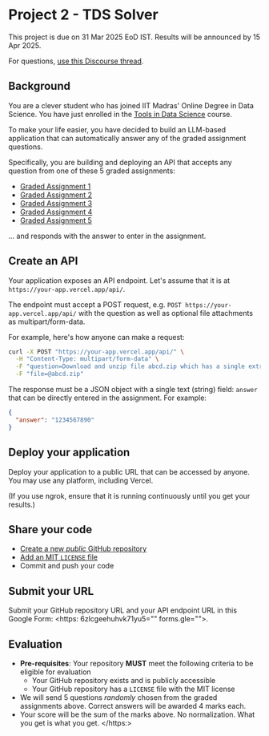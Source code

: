 # Project 2 - TDS Solver

This project is due on 31 Mar 2025 EoD IST. Results will be announced by 15 Apr 2025.

For questions, [use this Discourse thread](https://discourse.onlinedegree.iitm.ac.in/t/project-2-tds-solver-discussion-thread/169029).

## Background

You are a clever student who has joined IIT Madras' Online Degree in Data Science. You have just enrolled in the [Tools in Data Science](https://tds.s-anand.net/) course.

To make your life easier, you have decided to build an LLM-based application that can automatically answer any of the graded assignment questions.

Specifically, you are building and deploying an API that accepts any question from one of these 5 graded assignments:

- [Graded Assignment 1](https://exam.sanand.workers.dev/tds-2025-01-ga1)
- [Graded Assignment 2](https://exam.sanand.workers.dev/tds-2025-01-ga2)
- [Graded Assignment 3](https://exam.sanand.workers.dev/tds-2025-01-ga3)
- [Graded Assignment 4](https://exam.sanand.workers.dev/tds-2025-01-ga4)
- [Graded Assignment 5](https://exam.sanand.workers.dev/tds-2025-01-ga5)

... and responds with the answer to enter in the assignment.

## Create an API

Your application exposes an API endpoint. Let's assume that it is at `https://your-app.vercel.app/api/`.

The endpoint must accept a POST request, e.g. `POST https://your-app.vercel.app/api/` with the question as well as optional file attachments as multipart/form-data.

For example, here's how anyone can make a request:

```bash
curl -X POST "https://your-app.vercel.app/api/" \
  -H "Content-Type: multipart/form-data" \
  -F "question=Download and unzip file abcd.zip which has a single extract.csv file inside. What is the value in the "answer" column of the CSV file?" \
  -F "file=@abcd.zip"
```

The response must be a JSON object with a single text (string) field: `answer` that can be directly entered in the assignment. For example:

```json
{
  "answer": "1234567890"
}
```

## Deploy your application

Deploy your application to a public URL that can be accessed by anyone. You may use any platform, including Vercel.

(If you use ngrok, ensure that it is running continuously until you get your results.)

## Share your code

- [Create a new _public_ GitHub repository](https://docs.github.com/en/repositories/creating-and-managing-repositories/creating-a-new-repository)
- [Add an MIT `LICENSE` file](https://docs.github.com/en/communities/setting-up-your-project-for-healthy-contributions/adding-a-license-to-a-repository)
- Commit and push your code

## Submit your URL

Submit your GitHub repository URL and your API endpoint URL in this Google Form: <https: 6zlcgeehuhvk71yu5="" forms.gle="">.

## Evaluation

- **Pre-requisites**: Your repository **MUST** meet the following criteria to be eligible for evaluation
  - Your GitHub repository exists and is publicly accessible
  - Your GitHub repository has a `LICENSE` file with the MIT license
- We will send 5 questions _randomly_ chosen from the graded assignments above. Correct answers will be awarded 4 marks each.
- Your score will be the sum of the marks above. No normalization. What you get is what you get.
</https:>